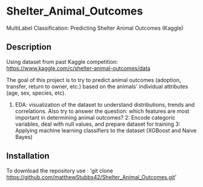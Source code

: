 # Shelter_Animal_Outcomes
MultiLabel Classification: Predicting Shelter Animal Outcomes (Kaggle)

## Description

Using dataset from past Kaggle competition: https://www.kaggle.com/c/shelter-animal-outcomes/data

The goal of this project is to try to predict animal outcomes (adoption, transfer, return to owner, etc.) based on the animals' individual attributes (age, sex, species, etc).

1. EDA: visualization of the dataset to understand distributions, trends and correlations. Also try to answer the question: which features are most important in determining animal outcomes?
2: Encode categoric variables, deal with null values, and prepare dataset for training
3: Applying machine learning classifiers to the dataset (XGBoost and Naive Bayes)

## Installation <a id="installation"></a>
To download the repository use :
'git clone https://github.com/matthewStubbs42/Shelter_Animal_Outcomes.git'

